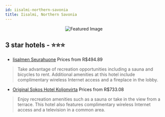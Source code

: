 ```yaml
---
id: iisalmi-northern-savonia
title: Iisalmi, Northern Savonia
---
```


<center><img src="https://i.travelapi.com/hotels/17000000/16380000/16379200/16379104/dd244485_z.jpg" alt="Featured Image" /></center>


##  3 star hotels - ⭐️⭐️⭐️

-    [Iisalmen Seurahuone](https://us.hurb.com/br/hotels/iisalmi/iisalmen-seurahuone-JNP-JP547191?cmp=18055) Prices from R$494.89
   > Take advantage of recreation opportunities including a sauna and bicycles to rent. Additional amenities at this hotel include complimentary wireless Internet access and a fireplace in the lobby.
-    [Original Sokos Hotel Koljonvirta](https://us.hurb.com/br/hotels/iisalmi/original-sokos-hotel-koljonvirta-JNP-JP116600?cmp=18055) Prices from R$733.08
   > Enjoy recreation amenities such as a sauna or take in the view from a terrace. This hotel also features complimentary wireless Internet access and a television in a common area.

